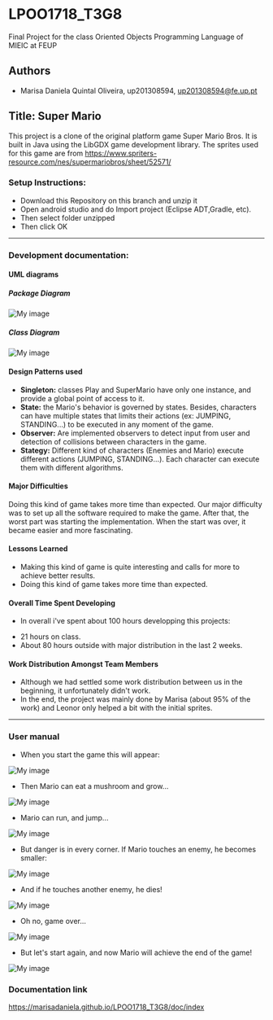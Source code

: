 # LPOO1718_T3G8

Final Project for the class Oriented Objects Programming Language of MIEIC at FEUP 

## Authors

* Marisa Daniela Quintal Oliveira, up201308594, up201308594@fe.up.pt

## Title:  Super Mario

This project is a clone of the original platform game Super Mario Bros. It is built in Java using the LibGDX game development library. The sprites used for this game are from https://www.spriters-resource.com/nes/supermariobros/sheet/52571/

### Setup Instructions:

* Download this Repository on this branch and unzip it
* Open android studio and do Import project (Eclipse ADT,Gradle, etc).
* Then select folder unzipped
* Then click OK

---

### Development documentation:

#### UML diagrams

##### Package Diagram

![My image](https://github.com/marisaDaniela/LPOO1718_T3G8/blob/finalRelease/images/package.png)

##### Class Diagram

![My image](https://github.com/marisaDaniela/LPOO1718_T3G8/blob/finalRelease/images/uml.png)

#### Design Patterns used

* **Singleton:** classes Play and SuperMario have only one instance, and provide a global point of access to it. 
* **State:** the Mario's behavior is governed by states. Besides, characters can have multiple states that limits their actions (ex: JUMPING, STANDING...) to be executed in any moment of the game. 
* **Observer:** Are implemented observers to detect input from user and detection of collisions between characters in the game.
* **Stategy:** Different kind of characters (Enemies and Mario) execute different actions (JUMPING, STANDING...). Each character can execute them with different algorithms. 

#### Major Difficulties 

Doing this kind of game takes more time than expected. Our major difficulty was to set up all the software required to make the game. After that, the worst part was starting the implementation. When the start was over, it became easier and more fascinating.

#### Lessons Learned

* Making this kind of game is quite interesting and calls for more to achieve better results.
* Doing this kind of game takes more time than expected.


#### Overall Time Spent Developing

* In overall i've spent about 100 hours developping this projects: 
- 21 hours on class.
- About 80 hours outside with major distribution in the last 2 weeks.

#### Work Distribution Amongst Team Members

* Although we had settled some work distribution between us in the beginning, it unfortunately didn't work.
* In the end, the project was mainly done by Marisa (about 95% of the work) and Leonor only helped a bit with the initial sprites.
---

### User manual

* When you start the game this will appear:

![My image](https://github.com/marisaDaniela/LPOO1718_T3G8/blob/finalRelease/images/begin.png)

* Then Mario can eat a mushroom and grow...

![My image](https://github.com/marisaDaniela/LPOO1718_T3G8/blob/finalRelease/images/mushroom.png)

* Mario can run, and jump...

![My image](https://github.com/marisaDaniela/LPOO1718_T3G8/blob/finalRelease/images/jump.png)

* But danger is in every corner. If Mario touches an enemy, he becomes smaller:

![My image](https://github.com/marisaDaniela/LPOO1718_T3G8/blob/finalRelease/images/smaller.png)

* And if he touches another enemy, he dies!

![My image](https://github.com/marisaDaniela/LPOO1718_T3G8/blob/finalRelease/images/die.png)

* Oh no, game over...

![My image](https://github.com/marisaDaniela/LPOO1718_T3G8/blob/finalRelease/images/gameOver.png)

* But let's start again, and now Mario will achieve the end of the game! 

![My image](https://github.com/marisaDaniela/LPOO1718_T3G8/blob/finalRelease/images/end.png)

### Documentation link

https://marisadaniela.github.io/LPOO1718_T3G8/doc/index

